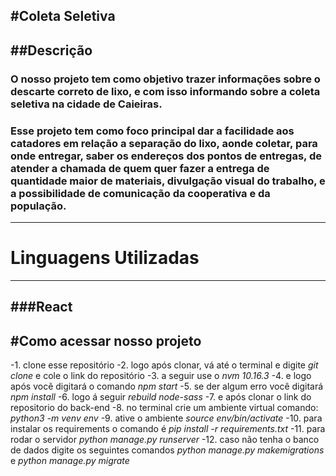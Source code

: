 #Coleta Seletiva
---

##Descrição
---

### O nosso projeto tem como objetivo trazer informações sobre o descarte correto de lixo, e com isso informando sobre a coleta seletiva na cidade de Caieiras.
### Esse projeto tem como foco principal dar a facilidade aos catadores em relação a separação do lixo, aonde coletar, para onde entregar, saber os endereços dos pontos de entregas, de atender a chamada de quem quer fazer a entrega de quantidade maior de materiais, divulgação visual do trabalho, e a possibilidade de comunicação da cooperativa e da população.
---

# Linguagens Utilizadas 
---

###React
---

#Como acessar nosso projeto
---

-1.  clone esse repositório 
-2.  logo após clonar, vá até o terminal e digite _git clone_ e cole o link do repositório
-3.  a seguir use o _nvm 10.16.3_
-4.  e logo após vocẽ digitará o comando _npm start_
-5.  se der algum erro você digitará _npm install_
-6.  logo á seguir _rebuild node-sass_
-7.  e após clonar o link do repositorio do back-end
-8.  no terminal crie um ambiente virtual comando: _python3 -m venv env_
-9.  ative o ambiente _source env/bin/activate_
-10. para instalar os requirements o comando é _pip install -r requirements.txt_
-11. para rodar o servidor _python manage.py runserver_
-12. caso não tenha o banco de dados digite os seguintes comandos _python manage.py makemigrations_ e _python manage.py migrate_